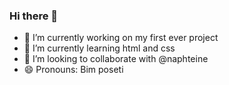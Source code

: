 ### Hi there 👋

- 🔭 I’m currently working on my first ever project
- 🌱 I’m currently learning html and css
- 👯 I’m looking to collaborate with @naphteine
- 😄 Pronouns: Bim poseti
